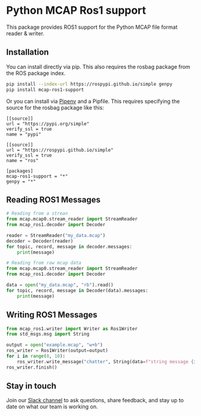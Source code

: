 # Python MCAP Ros1 support

This package provides ROS1 support for the Python MCAP file format reader &amp;
writer.

## Installation

You can install directly via pip. This also requires the rosbag package from the
ROS package index.

```bash
pip install --index-url https://rospypi.github.io/simple genpy
pip install mcap-ros1-support
```

Or you can install via [Pipenv](https://pipenv.pypa.io/en/latest/) and a
Pipfile. This requires specifying the source for the rosbag package like this:

```
[[source]]
url = "https://pypi.org/simple"
verify_ssl = true
name = "pypi"

[[source]]
url = "https://rospypi.github.io/simple"
verify_ssl = true
name = "ros"

[packages]
mcap-ros1-support = "*"
genpy = "*"
```

## Reading ROS1 Messages

```python
# Reading from a strean
from mcap.mcap0.stream_reader import StreamReader
from mcap_ros1.decoder import Decoder

reader = StreamReader("my_data.mcap")
decoder = Decoder(reader)
for topic, record, message in decoder.messages:
    print(message)
```

```python
# Reading from raw mcap data
from mcap.mcap0.stream_reader import StreamReader
from mcap_ros1.decoder import Decoder

data = open("my_data.mcap", "rb").read()
for topic, record, message in Decoder(data).messages:
    print(message)
```

## Writing ROS1 Messages

```python
from mcap_ros1.writer import Writer as Ros1Writer
from std_msgs.msg import String

output = open("example.mcap", "w+b")
ros_writer = Ros1Writer(output=output)
for i in range(0, 10):
    ros_writer.write_message("chatter", String(data=f"string message {i}"))
ros_writer.finish()
```

## Stay in touch

Join our [Slack channel](https://foxglove.dev/join-slack) to ask questions,
share feedback, and stay up to date on what our team is working on.
